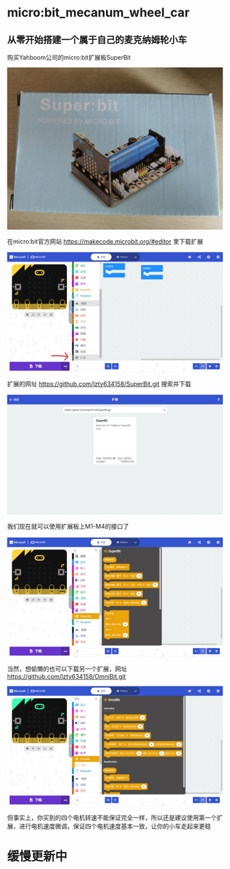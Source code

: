 # micro:bit_mecanum_wheel_car
## 从零开始搭建一个属于自己的麦克纳姆轮小车

购买Yahboom公司的micro:bit扩展板SuperBit

![](images/1.jpg)

在micro:bit官方网站 https://makecode.microbit.org/#editor 里下载扩展

![](images/2.jpg)

扩展的网址 https://github.com/lzty634158/SuperBit.git 搜索并下载

![](images/3.jpg)

我们现在就可以使用扩展板上M1-M4的接口了

![](images/4.jpg)

当然，想偷懒的也可以下载另一个扩展，网址 https://github.com/lzty634158/OmniBit.git

![](images/5.jpg)

但事实上，你买到的四个电机转速不能保证完全一样，所以还是建议使用第一个扩展，进行电机速度微调，保证四个电机速度基本一致，让你的小车走起来更稳


# 缓慢更新中
